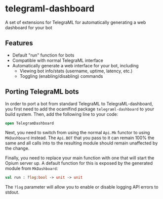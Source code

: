 # telegraml-dashboard
A set of extensions for TelegraML for automatically generating a web dashboard for your bot

## Features

* Default "run" function for bots
* Compatible with normal TelegraML interface
* Automatically generate a web interface for your bot, including
  + Viewing bot info/stats (username, uptime, latency, etc.)
  + Toggling (enabling/disabling) commands

## Porting TelegraML bots

In order to port a bot from standard TelegraML to TelegraML-dashboard, you first need to add the 
ocamlfind package `telegraml-dashboard` to your build system. Then, add the following line to your code:

```ocaml
open TelegramDashboard
```

Next, you need to switch from using the normal `Api.Mk` functor to using `MkDashboard` instead. The 
`Api.BOT` that you pass to it can remain 100% the same and all calls into to the resulting module should 
remain unaffected by the change.

Finally, you need to replace your main function with one that will start the Opium server up. A default 
function for this is exposed by the generated module from `MkDashboard`:

```ocaml
val run : ?log:bool -> unit -> unit
```

The `?log` parameter will allow you to enable or disable logging API errors to stdout.
